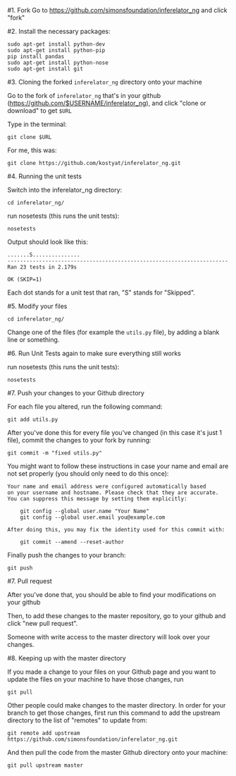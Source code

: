 #1. Fork
Go to https://github.com/simonsfoundation/inferelator_ng and click "fork"

#2. Install the necessary packages:

```
sudo apt-get install python-dev
sudo apt-get install python-pip
pip install pandas
sudo apt-get install python-nose
sudo apt-get install git
```

#3. Cloning the forked `inferelator_ng` directory onto your machine

Go to the fork of `inferelator_ng` that's in your github (https://github.com/$USERNAME/inferelator_ng), and click "clone or download" to get `$URL`

Type in the terminal:

```
git clone $URL
```

For me, this was:

```git clone https://github.com/kostyat/inferelator_ng.git```

#4. Running the unit tests

Switch into the inferelator_ng directory:

```cd inferelator_ng/```

run nosetests (this runs the unit tests):

```
nosetests
```

Output should look like this:

```
.......S...............
----------------------------------------------------------------------
Ran 23 tests in 2.179s

OK (SKIP=1)
```

Each dot stands for a unit test that ran, "S" stands for "Skipped".

#5. Modify your files

```
cd inferelator_ng/
```

Change one of the files (for example the `utils.py` file), by adding a blank line or something.

#6. Run Unit Tests again to make sure everything still works

run nosetests (this runs the unit tests):

```
nosetests
```

#7. Push your changes to your Github directory

For each file you altered, run the following command:

```
git add utils.py
```

After you've done this for every file you've changed (in this case it's just 1 file), commit the changes to your fork by running:

```
git commit -m "fixed utils.py"
```

You might want to follow these instructions in case your name and email are not set properly (you should only need to do this once):

```
Your name and email address were configured automatically based
on your username and hostname. Please check that they are accurate.
You can suppress this message by setting them explicitly:

    git config --global user.name "Your Name"
    git config --global user.email you@example.com

After doing this, you may fix the identity used for this commit with:

    git commit --amend --reset-author
```
Finally push the changes to your branch:
```
git push
```

#7. Pull request

After you've done that, you should be able to find your modifications on your github

Then, to add these changes to the master repository, go to your github and click "new pull request".

Someone with write access to the master directory will look over your changes.

#8. Keeping up with the master directory

If you made a change to your files on your Github page and you want to update the files on your machine to have those changes, run

`git pull`

Other people could make changes to the master directory. In order for your branch to get those changes, first run this command to add the upstream directory to the list of "remotes" to update from:

`git remote add upstream https://github.com/simonsfoundation/inferelator_ng.git`

And then pull the code from the master Github directory onto your machine:

`git pull upstream master`


